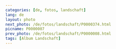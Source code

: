 ```yaml
---
categories: [de, fotos, landschaft]
lang: de
layout: photo
next_photo: /de/fotos/landschaft/P0000374.html
picname: P0000007
prev_photo: /de/fotos/landschaft/P0000008.html
tags: [Album Landschaft]
---
```


